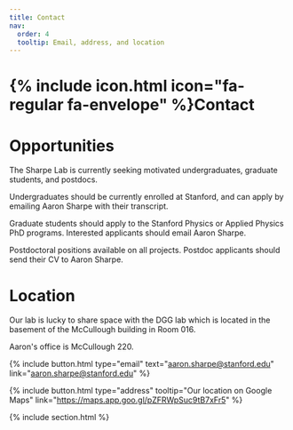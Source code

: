 ```yaml
---
title: Contact
nav:
  order: 4
  tooltip: Email, address, and location
---
```


# {% include icon.html icon="fa-regular fa-envelope" %}Contact

# Opportunities
The Sharpe Lab is currently seeking motivated undergraduates, graduate students, and postdocs.

Undergraduates should be currently enrolled at Stanford, and can apply by emailing Aaron Sharpe with their transcript. 

Graduate students should apply to the Stanford Physics or Applied Physics PhD programs. Interested applicants should email Aaron Sharpe.

Postdoctoral positions available on all projects.  Postdoc applicants should send their CV to Aaron Sharpe.

# Location
Our lab is lucky to share space with the DGG lab which is located in the basement of the McCullough building in Room 016.

Aaron's office is McCullough 220.



{%
  include button.html
  type="email"
  text="aaron.sharpe@stanford.edu"
  link="aaron.sharpe@stanford.edu"
%}
<!-- {%
  include button.html
  type="phone"
  text="(555) 867-5309"
  link="+1-555-867-5309"
%} -->
{%
  include button.html
  type="address"
  tooltip="Our location on Google Maps"
  link="https://maps.app.goo.gl/pZFRWpSuc9tB7xFr5"
%}

{% include section.html %}